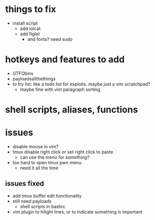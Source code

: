 # things to fix
- install script
  - add lolcat
  - add figlet
    - and fonts? need sudo

# hotkeys and features to add
- GTFObins
- payloadsallthethings
- to try list: like a todo list for exploits. maybe just a vim scratchpad? 
  - maybe fine with vim paragraph sorting

# shell scripts, aliases, functions

# issues
- disable mouse in vim?
- tmux disable right click or set right click to paste
  - can use the menu for something?
- too hard to open tmux pwn menu
  - need it all the time
## issues fixed
- add tmux buffer edit functionality
- still need payloads
  - shell scripts in bashrc
- vim plugin to hilight lines, or to indicate something is important

